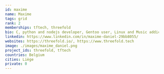 ```yaml
---
id: maxime
name: Maxime
tags: grid
rank: 2
memberships: tftech, threefold
bio: C, python and nodejs developer, Gentoo user, Linux and Music addict
linkedin: https://www.linkedin.com/in/maxime-daniel-29bb8055/
websites: https://threefold.io/, https://www.threefold.tech
image: ./images/maxime_daniel.png
project_ids: threefold, tftech
countries: Belgium
cities: Liège
private: 0
---
```

